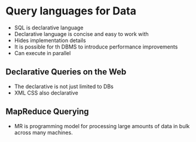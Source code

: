# Query languages for Data

* SQL is declarative language
* Declarative language is concise and easy to work with
* Hides implementation details
* It is possible for th DBMS to introduce performance improvements
* Can execute in parallel

## Declarative Queries on the Web
* The declarative is not just limited to DBs
* XML CSS also declarative

## MapReduce Querying
* MR is programming model for processing large amounts of data 
in bulk across many machines.

